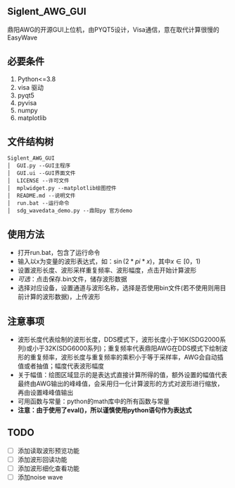 ## Siglent_AWG_GUI
鼎阳AWG的开源GUI上位机，由PYQT5设计，Visa通信，意在取代计算很慢的EasyWave

## 必要条件
1. Python<=3.8
2. visa 驱动
3. pyqt5
4. pyvisa
5. numpy
6. matplotlib

## 文件结构树
```
Siglent_AWG_GUI
│  GUI.py --GUI主程序
│  GUI.ui --GUI界面文件
│  LICENSE --许可文件
│  mplwidget.py --matplotlib绘图控件
│  README.md --说明文件
│  run.bat --运行命令
│  sdg_wavedata_demo.py --鼎阳py 官方demo
```


## 使用方法
- 打开run.bat，包含了运行命令
- 输入以x为变量的波形表达式，如：$\sin(2*pi*x)$，其中$x\in [0，1)$
- 设置波形长度、波形采样重复频率、波形幅度，点击开始计算波形
- *可选*：点击保存.bin文件，储存波形数据
- 选择对应设备，设置通道与波形名称，选择是否使用bin文件(若不使用则用目前计算的波形数据)，上传波形


## 注意事项
- 波形长度代表绘制的波形长度，DDS模式下，波形长度小于16K(SDG2000系列)或小于32K(SDG6000系列)；重复频率代表鼎阳AWG在DDS模式下绘制波形的重复频率，波形长度与重复频率的乘积小于等于采样率，AWG会自动插值或者抽值；幅度代表波形幅度
- 关于幅值：绘图区域显示的是表达式直接计算所得的值，额外设置的幅值代表最终由AWG输出的峰峰值，会采用归一化计算波形的方式对波形进行缩放，再由设置峰峰值输出
- 可用函数与常量：python的math库中的所有函数与常量
- **注意：由于使用了eval()，所以谨慎使用python语句作为表达式**

## TODO
- [ ] 添加读取波形预览功能
- [ ] 添加波形回读功能
- [ ] 添加波形细化查看功能
- [ ] 添加noise wave

